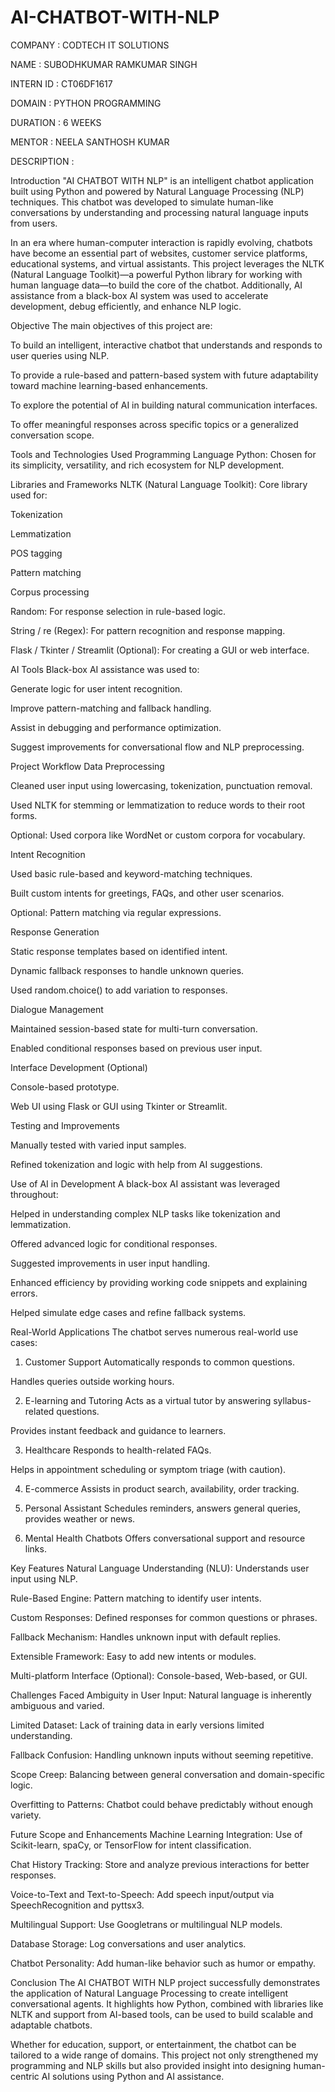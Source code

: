 # AI-CHATBOT-WITH-NLP

COMPANY : CODTECH IT SOLUTIONS

NAME : SUBODHKUMAR RAMKUMAR SINGH

INTERN ID : CT06DF1617

DOMAIN : PYTHON PROGRAMMING

DURATION : 6 WEEKS

MENTOR : NEELA SANTHOSH KUMAR

DESCRIPTION :

Introduction
"AI CHATBOT WITH NLP" is an intelligent chatbot application built using Python and powered by Natural Language Processing (NLP) techniques. This chatbot was developed to simulate human-like conversations by understanding and processing natural language inputs from users.

In an era where human-computer interaction is rapidly evolving, chatbots have become an essential part of websites, customer service platforms, educational systems, and virtual assistants. This project leverages the NLTK (Natural Language Toolkit)—a powerful Python library for working with human language data—to build the core of the chatbot. Additionally, AI assistance from a black-box AI system was used to accelerate development, debug efficiently, and enhance NLP logic.

Objective
The main objectives of this project are:

To build an intelligent, interactive chatbot that understands and responds to user queries using NLP.

To provide a rule-based and pattern-based system with future adaptability toward machine learning-based enhancements.

To explore the potential of AI in building natural communication interfaces.

To offer meaningful responses across specific topics or a generalized conversation scope.

Tools and Technologies Used
Programming Language
Python: Chosen for its simplicity, versatility, and rich ecosystem for NLP development.

Libraries and Frameworks
NLTK (Natural Language Toolkit): Core library used for:

Tokenization

Lemmatization

POS tagging

Pattern matching

Corpus processing

Random: For response selection in rule-based logic.

String / re (Regex): For pattern recognition and response mapping.

Flask / Tkinter / Streamlit (Optional): For creating a GUI or web interface.

AI Tools
Black-box AI assistance was used to:

Generate logic for user intent recognition.

Improve pattern-matching and fallback handling.

Assist in debugging and performance optimization.

Suggest improvements for conversational flow and NLP preprocessing.

Project Workflow
Data Preprocessing

Cleaned user input using lowercasing, tokenization, punctuation removal.

Used NLTK for stemming or lemmatization to reduce words to their root forms.

Optional: Used corpora like WordNet or custom corpora for vocabulary.

Intent Recognition

Used basic rule-based and keyword-matching techniques.

Built custom intents for greetings, FAQs, and other user scenarios.

Optional: Pattern matching via regular expressions.

Response Generation

Static response templates based on identified intent.

Dynamic fallback responses to handle unknown queries.

Used random.choice() to add variation to responses.

Dialogue Management

Maintained session-based state for multi-turn conversation.

Enabled conditional responses based on previous user input.

Interface Development (Optional)

Console-based prototype.

Web UI using Flask or GUI using Tkinter or Streamlit.

Testing and Improvements

Manually tested with varied input samples.

Refined tokenization and logic with help from AI suggestions.

Use of AI in Development
A black-box AI assistant was leveraged throughout:

Helped in understanding complex NLP tasks like tokenization and lemmatization.

Offered advanced logic for conditional responses.

Suggested improvements in user input handling.

Enhanced efficiency by providing working code snippets and explaining errors.

Helped simulate edge cases and refine fallback systems.

Real-World Applications
The chatbot serves numerous real-world use cases:

1. Customer Support
Automatically responds to common questions.

Handles queries outside working hours.

2. E-learning and Tutoring
Acts as a virtual tutor by answering syllabus-related questions.

Provides instant feedback and guidance to learners.

3. Healthcare
Responds to health-related FAQs.

Helps in appointment scheduling or symptom triage (with caution).

4. E-commerce
Assists in product search, availability, order tracking.

5. Personal Assistant
Schedules reminders, answers general queries, provides weather or news.

6. Mental Health Chatbots
Offers conversational support and resource links.

Key Features
Natural Language Understanding (NLU): Understands user input using NLP.

Rule-Based Engine: Pattern matching to identify user intents.

Custom Responses: Defined responses for common questions or phrases.

Fallback Mechanism: Handles unknown input with default replies.

Extensible Framework: Easy to add new intents or modules.

Multi-platform Interface (Optional): Console-based, Web-based, or GUI.

Challenges Faced
Ambiguity in User Input: Natural language is inherently ambiguous and varied.

Limited Dataset: Lack of training data in early versions limited understanding.

Fallback Confusion: Handling unknown inputs without seeming repetitive.

Scope Creep: Balancing between general conversation and domain-specific logic.

Overfitting to Patterns: Chatbot could behave predictably without enough variety.

Future Scope and Enhancements
Machine Learning Integration: Use of Scikit-learn, spaCy, or TensorFlow for intent classification.

Chat History Tracking: Store and analyze previous interactions for better responses.

Voice-to-Text and Text-to-Speech: Add speech input/output via SpeechRecognition and pyttsx3.

Multilingual Support: Use Googletrans or multilingual NLP models.

Database Storage: Log conversations and user analytics.

Chatbot Personality: Add human-like behavior such as humor or empathy.

Conclusion
The AI CHATBOT WITH NLP project successfully demonstrates the application of Natural Language Processing to create intelligent conversational agents. It highlights how Python, combined with libraries like NLTK and support from AI-based tools, can be used to build scalable and adaptable chatbots.

Whether for education, support, or entertainment, the chatbot can be tailored to a wide range of domains. This project not only strengthened my programming and NLP skills but also provided insight into designing human-centric AI solutions using Python and AI assistance.

